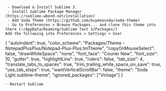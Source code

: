 
     - Download & Install Sublime 3.
     - Install Sublime Package Manager (https://sublime.wbond.net/installation)
     - Add Soda Theme (https://github.com/buymeasoda/soda-theme)
     - Go to Preferences > Browse Packages... and clone this theme into there (~/AppData/Roaming/Sublime Text 3/Packages/)
    Add the following into Preferences > Settings > User


{
       "autoIndent": true,
       "color_scheme": "Packages/Theme - NotepadPlusPlus/Notepad-Plus-Plus.tmTheme",
       "copyOnMouseSelect": false,
       "drawWhiteSpace": "none",
       "font_face": "Courier New",
       "font_size": 10,
       "gutter": true,
       "highlightLine": true,
       "rulers": false,
       "tab_size": 4,
       "translate_tabs_to_spaces": true,
       "trim_trailing_white_space_on_save": true,
       "use_tab_stops": true,
       "wantVerticalScrollBar": false,
       "theme": "Soda Light.sublime-theme",
       "ignored_packages": ["Vintage"]
}

    - Restart Sublime
